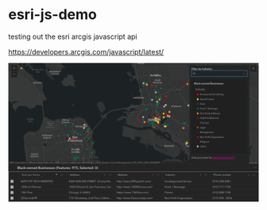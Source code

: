 # esri-js-demo
testing out the esri arcgis javascript api

https://developers.arcgis.com/javascript/latest/


![esri-js-demo](/esri_js_demo_screenshot.png)
